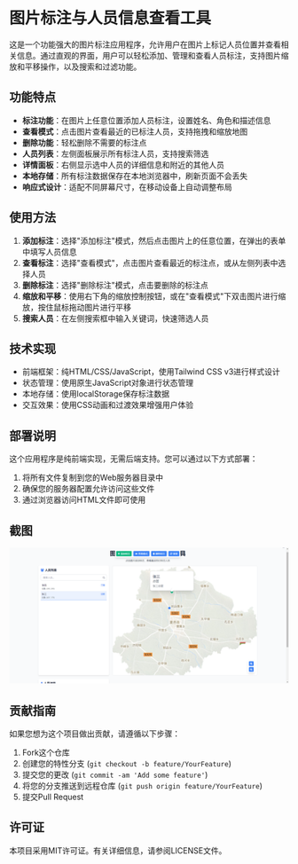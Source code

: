 

# 图片标注与人员信息查看工具

这是一个功能强大的图片标注应用程序，允许用户在图片上标记人员位置并查看相关信息。通过直观的界面，用户可以轻松添加、管理和查看人员标注，支持图片缩放和平移操作，以及搜索和过滤功能。

## 功能特点

- **标注功能**：在图片上任意位置添加人员标注，设置姓名、角色和描述信息
- **查看模式**：点击图片查看最近的已标注人员，支持拖拽和缩放地图
- **删除功能**：轻松删除不需要的标注点
- **人员列表**：左侧面板展示所有标注人员，支持搜索筛选
- **详情面板**：右侧显示选中人员的详细信息和附近的其他人员
- **本地存储**：所有标注数据保存在本地浏览器中，刷新页面不会丢失
- **响应式设计**：适配不同屏幕尺寸，在移动设备上自动调整布局

## 使用方法

1. **添加标注**：选择"添加标注"模式，然后点击图片上的任意位置，在弹出的表单中填写人员信息
2. **查看标注**：选择"查看模式"，点击图片查看最近的标注点，或从左侧列表中选择人员
3. **删除标注**：选择"删除标注"模式，点击要删除的标注点
4. **缩放和平移**：使用右下角的缩放控制按钮，或在"查看模式"下双击图片进行缩放，按住鼠标拖动图片进行平移
5. **搜索人员**：在左侧搜索框中输入关键词，快速筛选人员

## 技术实现

- 前端框架：纯HTML/CSS/JavaScript，使用Tailwind CSS v3进行样式设计
- 状态管理：使用原生JavaScript对象进行状态管理
- 本地存储：使用localStorage保存标注数据
- 交互效果：使用CSS动画和过渡效果增强用户体验

## 部署说明

这个应用程序是纯前端实现，无需后端支持。您可以通过以下方式部署：

1. 将所有文件复制到您的Web服务器目录中
2. 确保您的服务器配置允许访问这些文件
3. 通过浏览器访问HTML文件即可使用

## 截图
![截图](demo.jpg)

## 贡献指南

如果您想为这个项目做出贡献，请遵循以下步骤：

1. Fork这个仓库
2. 创建您的特性分支 (`git checkout -b feature/YourFeature`)
3. 提交您的更改 (`git commit -am 'Add some feature'`)
4. 将您的分支推送到远程仓库 (`git push origin feature/YourFeature`)
5. 提交Pull Request

## 许可证

本项目采用MIT许可证。有关详细信息，请参阅LICENSE文件。
